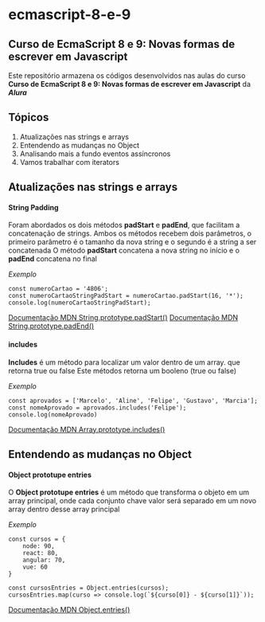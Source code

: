 # ecmascript-8-e-9
 ## Curso de EcmaScript 8 e 9: Novas formas de escrever em Javascript

 Este repositório armazena os códigos desenvolvidos nas aulas do curso **Curso de EcmaScript 8 e 9: Novas formas de escrever em Javascript** da __*Alura*__
 
 ## Tópicos
 1. Atualizações nas strings e arrays
 2. Entendendo as mudanças no Object
 3. Analisando mais a fundo eventos assíncronos
 4. Vamos trabalhar com iterators

## Atualizações nas strings e arrays

#### String Padding
Foram abordados os dois métodos **padStart** e **padEnd**, que facilitam a concatenação de strings. Ambos os métodos recebem dois parâmetros, o primeiro parâmetro é o tamanho da nova string e o segundo é a string a ser concatenada
O método **padStart** concatena a nova string no início e o **padEnd** concatena no final

*Exemplo*
```
const numeroCartao = '4806';
const numeroCartaoStringPadStart = numeroCartao.padStart(16, '*');
console.log(numeroCartaoStringPadStart);
```

[Documentação MDN String.prototype.padStart()](https://developer.mozilla.org/pt-BR/docs/Web/JavaScript/Reference/Global_Objects/String/padStart)
[Documentação MDN String.prototype.padEnd()](https://developer.mozilla.org/pt-BR/docs/Web/JavaScript/Reference/Global_Objects/String/padEnd)

#### includes
**Includes** é um método para localizar um valor dentro de um array. que retorna true ou false
Este métodos retorna um booleno (true ou false)

*Exemplo*
```
const aprovados = ['Marcelo', 'Aline', 'Felipe', 'Gustavo', 'Marcia'];
const nomeAprovado = aprovados.includes('Felipe');
console.log(nomeAprovado)
```

[Documentação MDN Array.prototype.includes()](https://developer.mozilla.org/pt-BR/docs/Web/JavaScript/Reference/Global_Objects/Array/contains)

## Entendendo as mudanças no Object

#### Object prototupe entries
O **Object prototupe entries** é um método que transforma o objeto em um array principal, onde cada conjunto chave valor será separado em um novo array dentro desse array principal

*Exemplo*
```
const cursos = {
    node: 90,
    react: 80,
    angular: 70,
    vue: 60
}

const cursosEntries = Object.entries(cursos);
cursosEntries.map(curso => console.log(`${curso[0]} - ${curso[1]}`));
```

[Documentação MDN Object.entries()](https://developer.mozilla.org/pt-BR/docs/Web/JavaScript/Reference/Global_Objects/Object/entries)